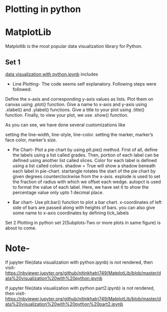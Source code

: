 # Plotting in python

# MatplotLib
Matplotlib is the most popular data visualization library for Python.

## Set 1 
[data visualization with python.ipynb](https://github.com/nitinkhatri749/MatplotLib/blob/master/data%20visualization%20with%20python.ipynb) includes

* Line Plotting-
The code seems self explanatory. Following steps were followed:

Define the x-axis and corresponding y-axis values as lists.
Plot them on canvas using .plot() function.
Give a name to x-axis and y-axis using .xlabel() and .ylabel() functions.
Give a title to your plot using .title() function.
Finally, to view your plot, we use .show() function.

As you can see, we have done several customizations like

setting the line-width, line-style, line-color.
setting the marker, marker’s face color, marker’s size.

* Pie Chart-
Plot a pie chart by using plt.pie() method.
First of all, define the labels using a list called grades.
Then, portion of each label can be defined using another list called slices.
Color for each label is defined using a list called colors.
shadow = True will show a shadow beneath each label in pie-chart.
startangle rotates the start of the pie chart by given degrees counterclockwise from the x-axis.
explode is used to set the fraction of radius with which we offset each wedge.
autopct is used to format the value of each label. Here, we have set it to show the percentage value only upto 1 decimal place.

* Bar chart-
Use plt.bar() function to plot a bar chart.
x-coordinates of left side of bars are passed along with heights of bars.
you can also give some name to x-axis coordinates by defining tick_labels

Set 2
Plotting in python set 2(Subplots-Two or more plots in same figure) is about to come.


# Note-
If jupyter file(data visualization with python.ipynb) is not rendered, then visit-
https://nbviewer.jupyter.org/github/nitinkhatri749/MatplotLib/blob/master/data%20visualization%20with%20python.ipynb

If jupyter file(data visualization with python part2.ipynb) is not rendered, then visit-
https://nbviewer.jupyter.org/github/nitinkhatri749/MatplotLib/blob/master/data%20visualization%20with%20python%20part2.ipynb
